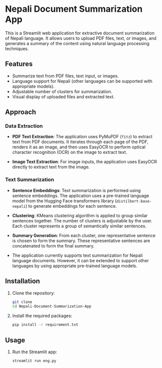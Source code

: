 
# Nepali Document Summarization App

This is a Streamlit web application for extractive document summarization of Nepali language. It allows users to upload PDF files, text, or images, and generates a summary of the content using natural language processing techniques.



## Features

- Summarize text from PDF files, text input, or images.
- Language support for Nepali (other languages can be supported with appropriate models).
- Adjustable number of clusters for summarization.
- Visual display of uploaded files and extracted text.

## Approach

### Data Extraction

- **PDF Text Extraction**: The application uses PyMuPDF (`fitz`) to extract text from PDF documents. It iterates through each page of the PDF, renders it as an image, and then uses EasyOCR to perform optical character recognition (OCR) on the image to extract text.
  
- **Image Text Extraction**: For image inputs, the application uses EasyOCR directly to extract text from the image.

### Text Summarization

- **Sentence Embeddings**: Text summarization is performed using sentence embeddings. The application uses a pre-trained language model from the Hugging Face transformers library (`distilbert-base-nepali`) to generate embeddings for each sentence.

- **Clustering**: KMeans clustering algorithm is applied to group similar sentences together. The number of clusters is adjustable by the user. Each cluster represents a group of semantically similar sentences.

- **Summary Generation**: From each cluster, one representative sentence is chosen to form the summary. These representative sentences are concatenated to form the final summary.


- The application currently supports text summarization for Nepali language documents. However, it can be extended to support other languages by using appropriate pre-trained language models.


## Installation

1. Clone the repository:

    ```bash
    git clone 
    cd Nepali-Document-Summarization-App
    ```

2. Install the required packages:

    ```bash
    pip install -r requirement.txt
    ```

## Usage

1. Run the Streamlit app:

    ```bash
    streamlit run eng.py
    ```





